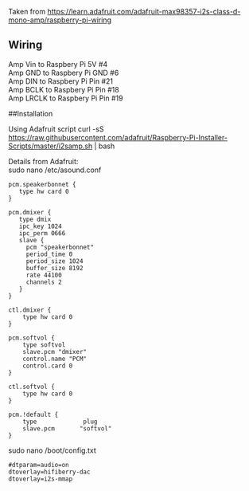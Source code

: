 Taken from https://learn.adafruit.com/adafruit-max98357-i2s-class-d-mono-amp/raspberry-pi-wiring

## Wiring
Amp Vin to Raspbery Pi 5V #4<br/>
Amp GND to Raspbery Pi GND #6<br/>
Amp DIN to Raspbery Pi Pin #21<br/>
Amp BCLK to Raspbery Pi Pin #18<br/>
Amp LRCLK to Raspbery Pi Pin #19<br/>

##Installation

Using Adafruit script
curl -sS https://raw.githubusercontent.com/adafruit/Raspberry-Pi-Installer-Scripts/master/i2samp.sh | bash

Details from Adafruit:<br/>
sudo nano /etc/asound.conf
```
pcm.speakerbonnet {
   type hw card 0
}

pcm.dmixer {
   type dmix
   ipc_key 1024
   ipc_perm 0666
   slave {
     pcm "speakerbonnet"
     period_time 0
     period_size 1024
     buffer_size 8192
     rate 44100
     channels 2
   }
}

ctl.dmixer {
    type hw card 0
}

pcm.softvol {
    type softvol
    slave.pcm "dmixer"
    control.name "PCM"
    control.card 0
}

ctl.softvol {
    type hw card 0
}

pcm.!default {
    type             plug
    slave.pcm       "softvol"
}
```

sudo nano /boot/config.txt<br/>
```
#dtparam=audio=on
dtoverlay=hifiberry-dac
dtoverlay=i2s-mmap
```
